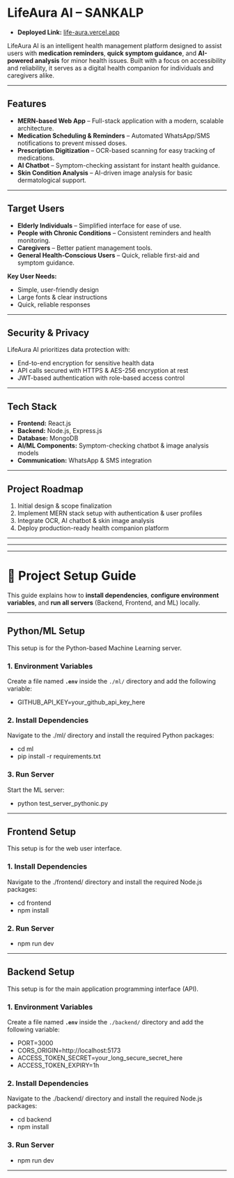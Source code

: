 # LifeAura AI – SANKALP

* **Deployed Link:** [life-aura.vercel.app](https://life-aura.vercel.app)

LifeAura AI is an intelligent health management platform designed to assist users with **medication reminders**, **quick symptom guidance**, and **AI-powered analysis** for minor health issues. Built with a focus on accessibility and reliability, it serves as a digital health companion for individuals and caregivers alike.

---

## Features
* **MERN-based Web App** – Full-stack application with a modern, scalable architecture.
* **Medication Scheduling & Reminders** – Automated WhatsApp/SMS notifications to prevent missed doses.
* **Prescription Digitization** – OCR-based scanning for easy tracking of medications.
* **AI Chatbot** – Symptom-checking assistant for instant health guidance.
* **Skin Condition Analysis** – AI-driven image analysis for basic dermatological support.

---

## Target Users
* **Elderly Individuals** – Simplified interface for ease of use.
* **People with Chronic Conditions** – Consistent reminders and health monitoring.
* **Caregivers** – Better patient management tools.
* **General Health-Conscious Users** – Quick, reliable first-aid and symptom guidance.

**Key User Needs:**
* Simple, user-friendly design
* Large fonts & clear instructions
* Quick, reliable responses

---

## Security & Privacy
LifeAura AI prioritizes data protection with:
* End-to-end encryption for sensitive health data
* API calls secured with HTTPS & AES-256 encryption at rest
* JWT-based authentication with role-based access control

---

## Tech Stack
* **Frontend:** React.js
* **Backend:** Node.js, Express.js
* **Database:** MongoDB
* **AI/ML Components:** Symptom-checking chatbot & image analysis models
* **Communication:** WhatsApp & SMS integration

---

## Project Roadmap
1. Initial design & scope finalization
2. Implement MERN stack setup with authentication & user profiles
3. Integrate OCR, AI chatbot & skin image analysis
4. Deploy production-ready health companion platform

---
***
---

# 🚀 Project Setup Guide

This guide explains how to **install dependencies**, **configure environment variables**, and **run all servers** (Backend, Frontend, and ML) locally.

---

## Python/ML Setup
This setup is for the Python-based Machine Learning server.

### 1. Environment Variables
Create a file named **`.env`** inside the `./ml/` directory and add the following variable:

* GITHUB_API_KEY=your_github_api_key_here

### 2. Install Dependencies
Navigate to the ./ml/ directory and install the required Python packages:

* cd ml
* pip install -r requirements.txt

### 3. Run Server
Start the ML server:

* python test_server_pythonic.py

---

## Frontend Setup
This setup is for the web user interface.
### 1. Install Dependencies
Navigate to the ./frontend/ directory and install the required Node.js packages:

* cd frontend
* npm install

### 2. Run Server
* npm run dev

---

## Backend Setup
This setup is for the main application programming interface (API).
### 1. Environment Variables
Create a file named **`.env`** inside the `./backend/` directory and add the following variable:

* PORT=3000
* CORS_ORIGIN=http://localhost:5173
* ACCESS_TOKEN_SECRET=your_long_secure_secret_here
* ACCESS_TOKEN_EXPIRY=1h

### 2. Install Dependencies
Navigate to the ./backend/ directory and install the required Node.js packages:

* cd backend
* npm install

### 3. Run Server
* npm run dev

---
